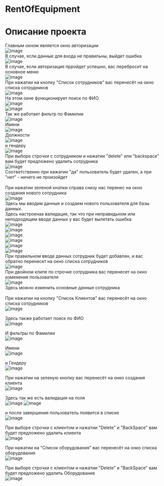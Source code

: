 # RentOfEquipment
<h1>Описание проекта</h1>

Главным окном является окно авторизации<br>
![image](https://user-images.githubusercontent.com/80753761/155678832-6ff73304-5082-4c24-b139-f5ab9b1de80b.png) <br>
В случае, если данные для входа не правильны, выйдет ошибка<br>
![image](https://user-images.githubusercontent.com/80753761/155679987-555a321a-66c3-44cc-8d78-18154b0c0b34.png) <br>
В случае, если авторизация прройдет успешно, вас перебросит на основное меню <br>
![image](https://user-images.githubusercontent.com/80753761/155680407-819f97d6-ad89-483a-a97a-3f768dc87987.png) <br>
При нажатии на кнопку "Список сотрудников" вас перенесёт на окно списка сотрудников <br>
![image](https://user-images.githubusercontent.com/80753761/155680702-f616ef75-ac17-4dbe-8780-753041788153.png) <br>
На этом окне функционирует поиск по ФИО <br>
![image](https://user-images.githubusercontent.com/80753761/155681022-66394014-db24-4e8b-9224-632cec54461d.png) <br>
![image](https://user-images.githubusercontent.com/80753761/155681067-bf8fc1e4-6a4b-4ac6-8fd0-2885e3fee72b.png) <br>
Так же работает фильтр по Фамилии <br>
![image](https://user-images.githubusercontent.com/80753761/155681359-18c5953a-fddf-4108-b84d-92cfc8040633.png) <br>
Имени <br>
![image](https://user-images.githubusercontent.com/80753761/155681392-69edae7a-4d88-4ebb-ae11-aeae5ba76705.png) <br>
Должности <br>
![image](https://user-images.githubusercontent.com/80753761/155681433-359eb2bb-d4f3-4edf-b135-42e7ca6f84cf.png) <br>
и гендеру <br>
![image](https://user-images.githubusercontent.com/80753761/155681414-39edbd56-325c-448c-b9a5-973826b8761a.png) <br>
При выборе строчки с сотрудником и нажатии "delete" или "backspace" вам будет предложено удалить сотрудника <br>
![image](https://user-images.githubusercontent.com/80753761/155682025-40322f6f-3192-471e-ac88-bc25e1a912f7.png) <br>
Соответственно при нажатии "да" пользователь будет удален, а при "нет" - ничего не произойдет <br><br>
При нажатии зеленой кнопки справа снизу нас перенес на окно создания нового сотрудника <br>
![image](https://user-images.githubusercontent.com/80753761/155683075-170b4c02-a32d-4991-a01b-44466336c9d6.png) <br>
Здесь мы вводим данные и создаем нового пользователя для базы данных.<br>
Здесь настроенаа валидация, так что при неправидьном или неподходящем вводе данных у вас будет вылетать ошибка <br>
![image](https://user-images.githubusercontent.com/80753761/155686915-6fcb5809-c04e-4a4a-be1f-77e0332d7b40.png) <br>
![image](https://user-images.githubusercontent.com/80753761/155686944-83a96b75-33d4-46da-b253-5b3c6117ad22.png) <br>
![image](https://user-images.githubusercontent.com/80753761/155686960-5ea5b82f-9729-4a8c-96ac-b7ba24df50b0.png) <br>
![image](https://user-images.githubusercontent.com/80753761/155687032-f13a8db3-c557-4eb7-8dfd-3a2175af4df9.png) <br>
![image](https://user-images.githubusercontent.com/80753761/155687051-b11f74c0-d1d0-45bb-8378-e2c02f1fe326.png) <br>
![image](https://user-images.githubusercontent.com/80753761/155687091-152dc2cb-8c5f-4e45-a37e-7ba94cdf50e7.png) <br>
При правильном вводе данных сотрудник будет добавлен, и вас обратно перенесет на окно списка сотрудников <br>
![image](https://user-images.githubusercontent.com/80753761/155687310-dad450f7-5360-48e8-a811-476f2daac6c0.png) <br>
При двойном клипе по строчке сотрудника вас перенесет на окно изменения пользователя <br>
![image](https://user-images.githubusercontent.com/80753761/155687640-110dfeb6-c3a6-419d-9a98-e5f6aeffb116.png) <br>
Здесь можно изменить основные данные сотрудника <br>
<br>
При нажатии на кнопку "Список Клиентов" вас перенесёт на окно списка сотрудников <br>
![image](https://user-images.githubusercontent.com/80753761/155688161-b6612cab-3eda-4088-b8f0-6b4f1ce4131a.png)

Здесь также работает поиск по ФИО <br>
![image](https://user-images.githubusercontent.com/80753761/155688229-290a5af7-c38b-4124-9c24-fc5ca23999ca.png)

И фильтры по Фамилии <br>
![image](https://user-images.githubusercontent.com/80753761/155688275-80cd0299-6da0-4c7d-a93e-4aaba8fbadac.png)

Имени <br>
![image](https://user-images.githubusercontent.com/80753761/155688289-10f403ab-a7c4-4dd5-bec5-7468e241f711.png)

и Гендеру <br>
![image](https://user-images.githubusercontent.com/80753761/155688306-6bfb22e0-cf73-4362-bcc7-5f26e8b59f66.png)

При нажатии на зеленую кнопку вас перенесёт на онко создания клиента <br>
![image](https://user-images.githubusercontent.com/80753761/155689127-2af538f0-8de1-47bb-8369-cdcd20299582.png)

Здесь так же есть валидация на поля <br>
![image](https://user-images.githubusercontent.com/80753761/155689166-e794e741-05c4-4f02-a90e-6ae16fedfea0.png)
![image](https://user-images.githubusercontent.com/80753761/155689226-9e7a2e0d-32a3-48b9-8e55-342c24d9f08e.png)

и после завершения пользователь появится в списке <br>
![image](https://user-images.githubusercontent.com/80753761/155689358-936d8ba7-1ccf-4075-974a-8d732652d17c.png)

При выборе строчки с клиентом и нажатии "Delete" и "BackSpace" вам будет предложено удалить клиента <br>
![image](https://user-images.githubusercontent.com/80753761/155689380-4435ba2d-7977-4b20-8135-44b1e895441b.png)



При нажатии на "Список оборудования" вас перенесёт на онко списка оборудования <br>
![image](https://user-images.githubusercontent.com/80753761/155689530-923afb02-9c78-4f7c-8bf2-aac140922b37.png)

При выборе строчки с клиентом и нажатии "Delete" и "BackSpace" вам будет предложено удалить Оборудование <br>
![image](https://user-images.githubusercontent.com/80753761/155689642-4c4fff41-6277-4ff4-9d30-f9191d3c23f0.png)








